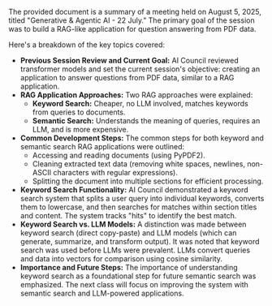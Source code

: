 The provided document is a summary of a meeting held on August 5, 2025, titled "Generative & Agentic AI - 22 July." The primary goal of the session was to build a RAG-like application for question answering from PDF data.

Here's a breakdown of the key topics covered:

  * **Previous Session Review and Current Goal:** AI Council reviewed transformer models and set the current session's objective: creating an application to answer questions from PDF data, similar to a RAG application.
  * **RAG Application Approaches:** Two RAG approaches were explained:
      * **Keyword Search:** Cheaper, no LLM involved, matches keywords from queries to documents.
      * **Semantic Search:** Understands the meaning of queries, requires an LLM, and is more expensive.
  * **Common Development Steps:** The common steps for both keyword and semantic search RAG applications were outlined:
      * Accessing and reading documents (using PyPDF2).
      * Cleaning extracted text data (removing white spaces, newlines, non-ASCII characters with regular expressions).
      * Splitting the document into multiple sections for efficient processing.
  * **Keyword Search Functionality:** AI Council demonstrated a keyword search system that splits a user query into individual keywords, converts them to lowercase, and then searches for matches within section titles and content. The system tracks "hits" to identify the best match.
  * **Keyword Search vs. LLM Models:** A distinction was made between keyword search (direct copy-paste) and LLM models (which can generate, summarize, and transform output). It was noted that keyword search was used before LLMs were prevalent. LLMs convert queries and data into vectors for comparison using cosine similarity.
  * **Importance and Future Steps:** The importance of understanding keyword search as a foundational step for future semantic search was emphasized. The next class will focus on improving the system with semantic search and LLM-powered applications.
